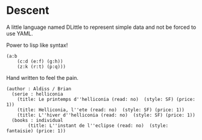 # Descent
A little language named DLittle to represent simple data and not be forced to use YAML.


Power to lisp like syntax!

```
(a:b 
	(c:d (e:f) (g:h))
	(z:k (r:t) (p:q)))
```
Hand written to feel the pain. 

```
(author : Aldiss / Brian 
  (serie : helliconia  
  	(title: Le printemps d''helliconia (read: no)  (style: SF) (price: 1))
  	(title: Helliconia, l''ete (read: no)  (style: SF) (price: 1))
 	(title: L''hiver d''helliconia (read: no)  (style: SF) (price: 1))
  (books : individual
    	(title: L''instant de l''eclipse (read: no)  (style: fantaisie) (price: 1))
 ```     
      
